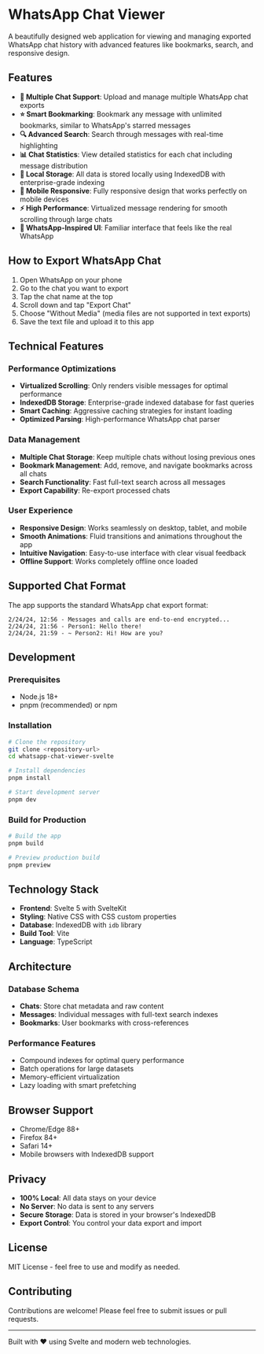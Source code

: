 # WhatsApp Chat Viewer

A beautifully designed web application for viewing and managing exported WhatsApp chat history with advanced features like bookmarks, search, and responsive design.

## Features

- **📁 Multiple Chat Support**: Upload and manage multiple WhatsApp chat exports
- **⭐ Smart Bookmarking**: Bookmark any message with unlimited bookmarks, similar to WhatsApp's starred messages
- **🔍 Advanced Search**: Search through messages with real-time highlighting
- **📊 Chat Statistics**: View detailed statistics for each chat including message distribution
- **💾 Local Storage**: All data is stored locally using IndexedDB with enterprise-grade indexing
- **📱 Mobile Responsive**: Fully responsive design that works perfectly on mobile devices
- **⚡ High Performance**: Virtualized message rendering for smooth scrolling through large chats
- **🎨 WhatsApp-Inspired UI**: Familiar interface that feels like the real WhatsApp

## How to Export WhatsApp Chat

1. Open WhatsApp on your phone
2. Go to the chat you want to export
3. Tap the chat name at the top
4. Scroll down and tap "Export Chat"
5. Choose "Without Media" (media files are not supported in text exports)
6. Save the text file and upload it to this app

## Technical Features

### Performance Optimizations
- **Virtualized Scrolling**: Only renders visible messages for optimal performance
- **IndexedDB Storage**: Enterprise-grade indexed database for fast queries
- **Smart Caching**: Aggressive caching strategies for instant loading
- **Optimized Parsing**: High-performance WhatsApp chat parser

### Data Management
- **Multiple Chat Storage**: Keep multiple chats without losing previous ones
- **Bookmark Management**: Add, remove, and navigate bookmarks across all chats
- **Search Functionality**: Fast full-text search across all messages
- **Export Capability**: Re-export processed chats

### User Experience
- **Responsive Design**: Works seamlessly on desktop, tablet, and mobile
- **Smooth Animations**: Fluid transitions and animations throughout the app
- **Intuitive Navigation**: Easy-to-use interface with clear visual feedback
- **Offline Support**: Works completely offline once loaded

## Supported Chat Format

The app supports the standard WhatsApp chat export format:

```
2/24/24, 12:56 - Messages and calls are end-to-end encrypted...
2/24/24, 21:56 - Person1: Hello there!
2/24/24, 21:59 - ~ Person2: Hi! How are you?
```

## Development

### Prerequisites
- Node.js 18+ 
- pnpm (recommended) or npm

### Installation
```bash
# Clone the repository
git clone <repository-url>
cd whatsapp-chat-viewer-svelte

# Install dependencies
pnpm install

# Start development server
pnpm dev
```

### Build for Production
```bash
# Build the app
pnpm build

# Preview production build
pnpm preview
```

## Technology Stack

- **Frontend**: Svelte 5 with SvelteKit
- **Styling**: Native CSS with CSS custom properties
- **Database**: IndexedDB with `idb` library
- **Build Tool**: Vite
- **Language**: TypeScript

## Architecture

### Database Schema
- **Chats**: Store chat metadata and raw content
- **Messages**: Individual messages with full-text search indexes
- **Bookmarks**: User bookmarks with cross-references

### Performance Features
- Compound indexes for optimal query performance
- Batch operations for large datasets
- Memory-efficient virtualization
- Lazy loading with smart prefetching

## Browser Support

- Chrome/Edge 88+
- Firefox 84+
- Safari 14+
- Mobile browsers with IndexedDB support

## Privacy

- **100% Local**: All data stays on your device
- **No Server**: No data is sent to any servers
- **Secure Storage**: Data is stored in your browser's IndexedDB
- **Export Control**: You control your data export and import

## License

MIT License - feel free to use and modify as needed.

## Contributing

Contributions are welcome! Please feel free to submit issues or pull requests.

---

Built with ❤️ using Svelte and modern web technologies.
